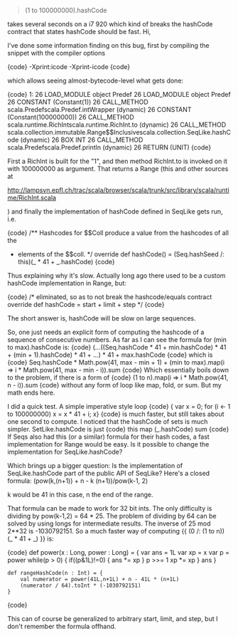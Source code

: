 > (1 to 100000000).hashCode 

takes several seconds on a i7 920 which kind of breaks the hashCode contract that states hashCode should be fast.
Hi, 

I've done some information finding on this bug, first by compiling the snippet with the compiler options 

{code}
-Xprint:icode -Xprint-icode
{code}

which allows seeing almost-bytecode-level what gets done: 

 {code}
  1: 
    26	LOAD_MODULE object Predef
    26	LOAD_MODULE object Predef
    26	CONSTANT (Constant(1))
    26	CALL_METHOD scala.Predefscala.Predef.intWrapper (dynamic)
    26	CONSTANT (Constant(100000000))
    26	CALL_METHOD scala.runtime.RichIntscala.runtime.RichInt.to (dynamic)
    26	CALL_METHOD scala.collection.immutable.Range$$Inclusivescala.collection.SeqLike.hashCode (dynamic)
    26	BOX INT
    26	CALL_METHOD scala.Predefscala.Predef.println (dynamic)
    26	RETURN (UNIT)
{code}

First a RichInt is built for the "1", and then method RichInt.to is invoked on it with 100000000 as argument. That returns a Range (this and other sources at 

http://lampsvn.epfl.ch/trac/scala/browser/scala/trunk/src/library/scala/runtime/RichInt.scala

) and finally the implementation of hashCode defined in SeqLike gets run, i.e. 

{code}
  /** Hashcodes for $$Coll produce a value from the hashcodes of all the
   *  elements of the $$coll.
   */
  override def hashCode() = (Seq.hashSeed /: this)(_ * 41 + _.hashCode)
{code}


Thus explaining why it's slow. Actually long ago there used to be a custom hashCode implementation in Range, but: 


{code}
  /* eliminated, so as to not break the hashcode/equals contract 
  override def hashCode = start + limit + step
  */
{code}


The short answer is, hashCode will be slow on large sequences. 



So, one just needs an explicit form of computing the hashcode of a sequence of consecutive numbers. As far as I can see the formula for (min to max).hashCode is:
{code}
(...((Seq.hashCode * 41 + min.hashCode) * 41 + (min + 1).hashCode) * 41 + ...) * 41 + max.hashCode
{code}
which is
{code}
Seq.hashCode * Math.pow(41, max - min + 1) + (min to max).map(i => i * Math.pow(41, max - min - i)).sum
{code}
Which essentially boils down to the problem, if there is a form of
{code}
(1 to n).map(i => i * Math.pow(41, n - i)).sum
{code}
without any form of loop like map, fold, or sum.
But my math ends here.

I did a quick test. A simple imperative style loop
{code}
{ var x = 0; for (i <- 1 to 100000000) x = x * 41 + i; x}
{code}
is much faster, but still takes about one second to compute.
I noticed that the hashCode of sets is much simpler.
SetLike.hashCode is just
{code}
this map (_.hashCode) sum
{code}
If Seqs also had this (or a similar) formula for their hash codes, a fast implementation for Range would be easy. Is it possible to change the implementation for SeqLike.hashCode?

Which brings up a bigger question: Is the implementation of SeqLike.hashCode part of the public API of SeqLike?
Here's a closed formula: (pow(k,(n+1)) + n - k (n+1))/pow(k-1, 2)

k would be 41 in this case, n the end of the range.


That formula can be made to work for 32 bit ints.  The only difficulty is dividing by pow(k-1,2) = 64 * 25.  The problem of dividing by 64 can be solved by using longs for intermediate results.  The inverse of 25 mod 2**32 is -1030792151.  So a much faster way of computing {{ (0 /: (1 to n)) (_ * 41 + _) }} is:

{code}
	def power(x : Long, power : Long) = {
		var ans = 1L
		var xp = x
		var p = power
		while(p > 0) {
			if((p&1L)!=0) {
				ans *= xp
			}
			p >>= 1
			xp *= xp
		}
		ans
	}

	def rangeHashCode(n : Int) = {
		val numerator = power(41L,n+1L) + n - 41L * (n+1L)
		(numerator / 64).toInt * (-1030792151) 
	}
{code}

This can of course be generalized to arbitrary start, limit, and step, but I don't remember the formula offhand.
